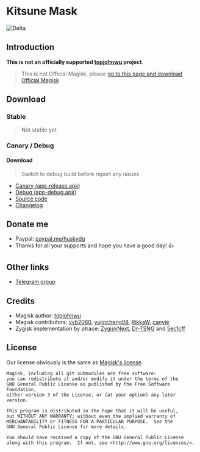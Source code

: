# Kitsune Mask

![Delta](https://user-images.githubusercontent.com/84650617/222942594-63336f63-6a26-492e-a1d1-a356b5f777b3.png)

## Introduction

**This is not an officially supported [topjohnwu](https://github.com/topjohnwu) project**. 

> This is not Official Magisk, please [go to this page and download Official Magisk](https://github.com/topjohnwu/Magisk)

## Download

### Stable

> Not stable yet

### Canary / Debug

#### Download

> Switch to debug build before report any issues

- [Canary (app-release.apk)](https://huskydg.github.io/magisk-files/app-release.apk)
- [Debug (app-debug.apk)](https://huskydg.github.io/magisk-files/app-debug.apk) 
- [Source code](https://github.com/HuskyDG/magisk) 
- [Changelog](https://github.com/HuskyDG/magisk-files/blob/main/note.md)

## Donate me

- Paypal: [paypal.me/huskydg](http://paypal.me/huskydg)
- Thanks for all your supports and hope you have a good day! 👍

## Other links

- [Telegram group](https://t.me/kitsun3m4gisk)

## Credits

- Magisk author: [topjohnwu](https://github.com/topjohnwu/magisk)
- Magisk contributors: [vvb2060](https://github.com/vvb2060), [yujincheng08](https://github.com/yujincheng08), [RikkaW](https://github.com/RikkaW), [canyie](https://github.com/canyie)
- Zygisk implementation by ptrace: [ZygiskNext](https://github.com/Dr-TSNG/ZygiskNext),  [Dr-TSNG](https://github.com/Dr-TSNG/ZygiskNext) and [5ec1cff](https://github.com/5ec1cff)

## License

Our license obviously is the same as [Magisk's license](https://github.com/topjohnwu/Magisk#License)

```
Magisk, including all git submodules are free software:
you can redistribute it and/or modify it under the terms of the
GNU General Public License as published by the Free Software Foundation,
either version 3 of the License, or (at your option) any later version.

This program is distributed in the hope that it will be useful,
but WITHOUT ANY WARRANTY; without even the implied warranty of
MERCHANTABILITY or FITNESS FOR A PARTICULAR PURPOSE.  See the
GNU General Public License for more details.

You should have received a copy of the GNU General Public License
along with this program.  If not, see <http://www.gnu.org/licenses/>.
```
